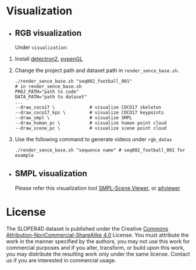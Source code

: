 #  Visualization

- ## **RGB visualization**

    Under `visualization`: 

1.  Install [detectron2](https://github.com/facebookresearch/detectron2.git), [pypenGL](https://github.com/mcfletch/pyopengl.git)

2.  Change the project path and dataset path in `render_sence_base.sh`.

    ```shell
    ./render_sence_base.sh "seq002_football_001"
    # in render_sence_base.sh
    PROJ_PATH="path to code"
    DATA_PATH="path to dataset"
    ...
    --draw_coco17 \				# visualize COCO17 skeleton
    --draw_coco17_kps \		    # visualize COCO17 keypoints
    --draw_smpl \				# visualize SMPL
    --draw_human_pc \			# visualize human point cloud
    --draw_scene_pc \			# visualize scene point cloud
    ```

3. Use the following command to generate videos under `rgb_datas`

    ```shell
    ./render_sence_base.sh "sequence name" # seq002_football_001 for example
    ```





- ## **SMPL visualization**
   Please refer this visualization tool [SMPL-Scene Viewer](https://github.com/climbingdaily/SMPL-Scene-Viewer),
   or [aitviewer](https://github.com/climbingdaily/aitviewer)


# License
The SLOPER4D dataset is published under the Creative [Commons Attribution-NonCommercial-ShareAlike 4.0](https://creativecommons.org/licenses/by-nc-sa/4.0/) License. You must attribute the work in the manner specified by the authors, you may not use this work for commercial purposes and if you alter, transform, or build upon this work, you may distribute the resulting work only under the same license. Contact us if you are interested in commercial usage.

